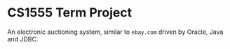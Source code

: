 # CS1555 Term Project

An electronic auctioning system, similar to `ebay.com` driven by Oracle, Java and JDBC.